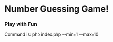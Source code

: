 <h1>Number Guessing Game!</h1>
<h3>Play with Fun</h3>
<p>Command is: php index.php --min=1 --max=10 </p>
